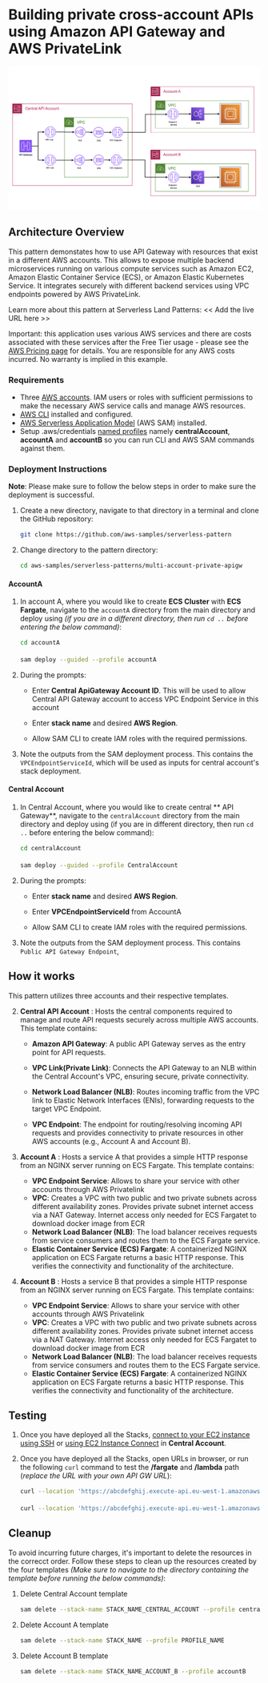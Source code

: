 # Building private cross-account APIs using Amazon API Gateway and AWS PrivateLink

![Architecture Diagram](./images/architecture.png)

## Architecture Overview

This pattern demonstates how to use API Gateway with resources that exist in a different AWS accounts. This allows to expose multiple backend microservices running on various compute services such as Amazon EC2, Amazon Elastic Container Service (ECS), or Amazon Elastic Kubernetes Service.  It integrates securely with different backend services using VPC endpoints powered by AWS PrivateLink.

Learn more about this pattern at Serverless Land Patterns: << Add the live URL here >> 

Important: this application uses various AWS services and there are costs associated with these services after the Free Tier usage - please see the [AWS Pricing page](https://aws.amazon.com/pricing/) for details. You are responsible for any AWS costs incurred. No warranty is implied in this example.

### Requirements

- Three [AWS accounts](https://signin.aws.amazon.com/signup?request_type=register). IAM users or roles with sufficient permissions to make the necessary AWS service calls and manage AWS resources.
- [AWS CLI](https://docs.aws.amazon.com/cli/latest/userguide/getting-started-install.html) installed and configured.
- [AWS Serverless Application Model](https://docs.aws.amazon.com/serverless-application-model/latest/developerguide/install-sam-cli.html)  (AWS SAM) installed.
- Setup .aws/credentials [named profiles](https://docs.aws.amazon.com/cli/latest/userguide/cli-configure-files.html) namely **centralAccount**, **accountA** and **accountB** so you can run CLI and AWS SAM commands against them.

### Deployment Instructions

**Note**: Please make sure to follow the below steps in order to make sure the deployment is successful. 

1.  Create a new directory, navigate to that directory in a terminal and clone the GitHub repository:
    ``` bash
    git clone https://github.com/aws-samples/serverless-pattern
    ```
2. Change directory to the pattern directory:
    ```bash
    cd aws-samples/serverless-patterns/multi-account-private-apigw
    ```

#### AccountA

1. In account A, where you would like to create **ECS Cluster** with **ECS Fargate**, navigate to the `accountA` directory from the main directory and deploy using *(if you are in a different directory, then run `cd ..` before entering the below command)*:
    ```bash
    cd accountA
    
    sam deploy --guided --profile accountA
    ```
2. During the prompts:
    - Enter **Central ApiGateway Account ID**. This will be used to allow Central API Gateway account to access VPC Endpoint Service in this account

    -  Enter **stack name** and desired **AWS Region**.
    -  Allow SAM CLI to create IAM roles with the required permissions.
3. Note the outputs from the SAM deployment process. This contains the `VPCEndpointServiceId`, which will be used as inputs for central account's stack deployment.

<!-- #### AccountB
1. In account B, where you would like to create **private API Gateway** with **Lambda** integration, navigate to the `accountB` directory from the main directory and deploy using *(if you are in a different directory, then run `cd ..` before entering the below command)*:
    ```bash
    cd accountB
    
    sam deploy --guided --profile accountB
    ```
2. During the prompts:
    -  Enter **stack name** and desired **AWS Region**.
    -  Enter **Central Account's VPC ID**. This will be used in the Private API's resource policy. 
    -  Allow SAM CLI to create IAM roles with the required permissions.
3. Note the outputs from the SAM deployment process. This contains the `API Gateway's Invoke URL`, which will be used as inputs for central account's stack deployment. -->

#### Central Account
1. In Central Account, where you would like to create central ** API Gateway**, navigate to the `centralAccount` directory from the main directory and deploy using (if you are in different directory, then run `cd ..` before entering the below command):
    ```bash
    cd centralAccount
    
    sam deploy --guided --profile CentralAccount
    ```
2. During the prompts:
    -  Enter **stack name** and desired **AWS Region**.
    -  Enter **VPCEndpointServiceId** from AccountA
   
    -  Allow SAM CLI to create IAM roles with the required permissions.
3. Note the outputs from the SAM deployment process. This contains `Public API Gateway Endpoint`, 

## How it works
This pattern utilizes three accounts and their respective templates. 

2. **Central API Account** : Hosts the central components required to manage and route API requests securely across multiple AWS accounts. This template contains:

    - **Amazon API Gateway**: A public API Gateway serves as the entry point for API requests.
    - **VPC Link(Private Link)**: Connects the API Gateway to an NLB within the Central Account's VPC, ensuring secure, private connectivity.
    
    - **Network Load Balancer (NLB)**: Routes incoming traffic from the VPC link to Elastic Network Interfaces (ENIs), forwarding requests to the target VPC Endpoint.
    - **VPC Endpoint**: The endpoint for routing/resolving incoming API requests and provides connectivity to private resources in other AWS accounts (e.g., Account A and Account B).

3. **Account A** : Hosts a service A that provides a simple HTTP response from an NGINX server running on ECS Fargate. This template contains:
    -  **VPC Endpoint Service**: Allows to share your service with other accounts through AWS Privatelink
    -  **VPC**: Creates a VPC with two public and two private subnets across different availability zones. Provides private subnet internet access via a NAT Gateway. Internet access only needed for ECS Fargatet to download docker image from ECR
    -  **Network Load Balancer (NLB)**: The load balancer receives requests from service consumers and routes them to the ECS Fargate service.
    -  **Elastic Container Service (ECS) Fargate**: A containerized NGINX application on ECS Fargate returns a basic HTTP response. This verifies the connectivity and functionality of the architecture.

3. **Account B** : Hosts a service B that provides a simple HTTP response from an NGINX server running on ECS Fargate. This template contains:
    -  **VPC Endpoint Service**: Allows to share your service with other accounts through AWS Privatelink
    -  **VPC**: Creates a VPC with two public and two private subnets across different availability zones. Provides private subnet internet access via a NAT Gateway. Internet access only needed for ECS Fargatet to download docker image from ECR
    -  **Network Load Balancer (NLB)**: The load balancer receives requests from service consumers and routes them to the ECS Fargate service.
    -  **Elastic Container Service (ECS) Fargate**: A containerized NGINX application on ECS Fargate returns a basic HTTP response. This verifies the connectivity and functionality of the architecture.

## Testing
1. Once you have deployed all the Stacks, [connect to your EC2 instance using SSH](https://docs.aws.amazon.com/AWSEC2/latest/UserGuide/connect-to-linux-instance.html) or [using EC2 Instance Connect](https://docs.aws.amazon.com/AWSEC2/latest/UserGuide/connect-linux-inst-eic.html) in **Central Account**.

2. Once you have deployed all the Stacks, open URLs in browser, or run the following `curl` command to test the **/fargate** and **/lambda** path (*replace the URL with your own API GW URL*):
    ```bash
    curl --location 'https://abcdefghij.execute-api.eu-west-1.amazonaws.com/Prod/fargate'
    
    curl --location 'https://abcdefghij.execute-api.eu-west-1.amazonaws.com/Prod/lambda'
    ```

## Cleanup

To avoid incurring future charges, it's important to delete the resources in the correcct order. Follow these steps to clean up the resources created by the four templates *(Make sure to navigate to the directory containing the template before running the below commands)*:

1. Delete Central Account template
    ```bash
    sam delete --stack-name STACK_NAME_CENTRAL_ACCOUNT --profile centralAccount
    ```
2. Delete Account A template 
    ```bash
    sam delete --stack-name STACK_NAME --profile PROFILE_NAME
    ```
3. Delete Account B template 
    ```bash
    sam delete --stack-name STACK_NAME_ACCOUNT_B --profile accountB
    ```



